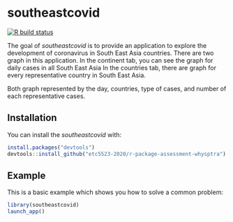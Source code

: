 
# southeastcovid
<!-- badges: start -->
[![R build status](https://github.com/etc5523-2020/r-package-assessment-whysptra/workflows/R-CMD-check/badge.svg)](https://github.com/etc5523-2020/r-package-assessment-whysptra/actions)
<!-- badges: end -->

The goal of _southeastcovid_ is to provide an application to explore the development of coronavirus in South East Asia countries. There are two graph in this application. In the continent tab, you can see the graph for daily cases in all South East Asia In the countries tab, there are graph for every representative country in South East Asia.

Both graph represented by the day, countries, type of cases, and number of each representative cases. 

## Installation

You can install the  _southeastcovid_ with:

``` r
install.packages("devtools")
devtools::install_github("etc5523-2020/r-package-assessment-whysptra")
```

## Example

This is a basic example which shows you how to solve a common problem:

``` r
library(southeastcovid)
launch_app()
```

